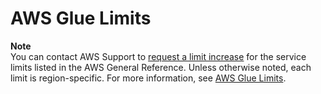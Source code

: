 # AWS Glue Limits<a name="troubleshooting-service-limits"></a>

**Note**  
 You can contact AWS Support to  [request a limit increase](https://docs.aws.amazon.com/general/latest/gr/aws_service_limits.html) for the service limits listed in the AWS General Reference\. Unless otherwise noted, each limit is region\-specific\. For more information, see [AWS Glue Limits](https://docs.aws.amazon.com/general/latest/gr/aws_service_limits.html#limits_glue)\. 